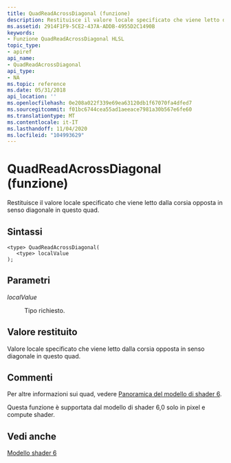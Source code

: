 ```yaml
---
title: QuadReadAcrossDiagonal (funzione)
description: Restituisce il valore locale specificato che viene letto dalla corsia opposta in senso diagonale in questo quad.
ms.assetid: 2914F1F9-5CE2-437A-ADDB-4955D2C1490B
keywords:
- Funzione QuadReadAcrossDiagonal HLSL
topic_type:
- apiref
api_name:
- QuadReadAcrossDiagonal
api_type:
- NA
ms.topic: reference
ms.date: 05/31/2018
api_location: ''
ms.openlocfilehash: 0e208a022f339e69ea63120db1f67070fa4dfed7
ms.sourcegitcommit: f01bc6744cea55ad1aeeace7981a30b567e6fe60
ms.translationtype: MT
ms.contentlocale: it-IT
ms.lasthandoff: 11/04/2020
ms.locfileid: "104993629"
---
```

# <a name="quadreadacrossdiagonal-function"></a>QuadReadAcrossDiagonal (funzione)

Restituisce il valore locale specificato che viene letto dalla corsia opposta in senso diagonale in questo quad.

## <a name="syntax"></a>Sintassi


``` syntax
<type> QuadReadAcrossDiagonal(
   <type> localValue
);
```



## <a name="parameters"></a>Parametri

<dl> <dt>

*localValue* 
</dt> <dd>

Tipo richiesto.

</dd> </dl>

## <a name="return-value"></a>Valore restituito

Valore locale specificato che viene letto dalla corsia opposta in senso diagonale in questo quad.

## <a name="remarks"></a>Commenti

Per altre informazioni sui quad, vedere [Panoramica del modello di shader 6](hlsl-shader-model-6-0-features-for-direct3d-12.md).

Questa funzione è supportata dal modello di shader 6,0 solo in pixel e compute shader.



 

## <a name="see-also"></a>Vedi anche

<dl> <dt>

[Modello shader 6](shader-model-6-0.md)
</dt> </dl>

 

 




